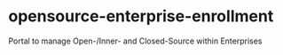 # opensource-enterprise-enrollment
Portal to manage Open-/Inner- and Closed-Source within Enterprises
